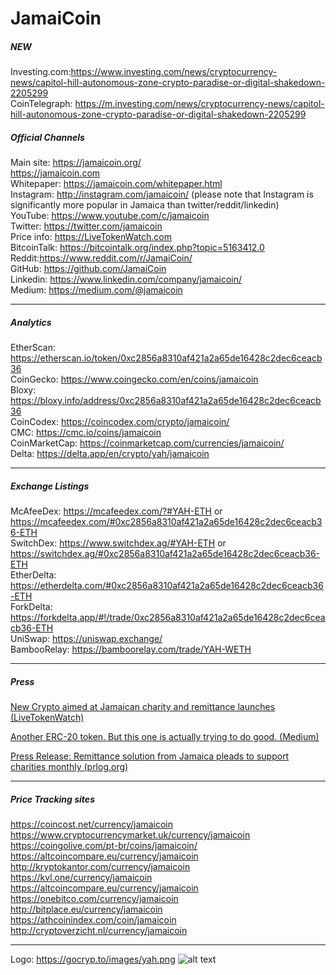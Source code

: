 # JamaiCoin
##### NEW  
Investing.com:https://www.investing.com/news/cryptocurrency-news/capitol-hill-autonomous-zone-crypto-paradise-or-digital-shakedown-2205299  
CoinTelegraph: https://m.investing.com/news/cryptocurrency-news/capitol-hill-autonomous-zone-crypto-paradise-or-digital-shakedown-2205299  

 

##### Official Channels 
Main site: https://jamaicoin.org/  
https://jamaicoin.com  
Whitepaper: https://jamaicoin.com/whitepaper.html  
Instagram: http://instagram.com/jamaicoin/ (please note that Instagram is significantly more popular in Jamaica than twitter/reddit/linkedin)  
YouTube: https://www.youtube.com/c/jamaicoin  
Twitter: https://twitter.com/jamaicoin  
Price info: https://LiveTokenWatch.com  
BitcoinTalk: https://bitcointalk.org/index.php?topic=5163412.0  
Reddit:https://www.reddit.com/r/JamaiCoin/  
GitHub: https://github.com/JamaiCoin  
Linkedin: https://www.linkedin.com/company/jamaicoin/  
Medium: https://medium.com/@jamaicoin

---

##### Analytics  

EtherScan: https://etherscan.io/token/0xc2856a8310af421a2a65de16428c2dec6ceacb36  
CoinGecko: https://www.coingecko.com/en/coins/jamaicoin  
Bloxy: https://bloxy.info/address/0xc2856a8310af421a2a65de16428c2dec6ceacb36  
CoinCodex: https://coincodex.com/crypto/jamaicoin/  
CMC: https://cmc.io/coins/jamaicoin  
CoinMarketCap: https://coinmarketcap.com/currencies/jamaicoin/  
Delta: https://delta.app/en/crypto/yah/jamaicoin  

---

##### Exchange Listings  
McAfeeDex: https://mcafeedex.com/?#YAH-ETH or https://mcafeedex.com/#0xc2856a8310af421a2a65de16428c2dec6ceacb36-ETH  
SwitchDex: https://www.switchdex.ag/#YAH-ETH or https://switchdex.ag/#0xc2856a8310af421a2a65de16428c2dec6ceacb36-ETH  
EtherDelta: https://etherdelta.com/#0xc2856a8310af421a2a65de16428c2dec6ceacb36-ETH  
ForkDelta: https://forkdelta.app/#!/trade/0xc2856a8310af421a2a65de16428c2dec6ceacb36-ETH  
UniSwap: https://uniswap.exchange/  
BambooRelay: https://bamboorelay.com/trade/YAH-WETH  

---

##### Press
[New Crypto aimed at Jamaican charity and remittance launches (LiveTokenWatch)](https://livetokenwatch.com/coins/article/jamaican-charity-coin.html)  

[Another ERC-20 token. But this one is actually trying to do good. (Medium)](https://medium.com/@LiveTokenWatch/another-erc-20-token-but-this-one-is-actually-trying-to-do-good-ed6fdcb3061a)  


[Press Release: Remittance solution from Jamaica pleads to support charities monthly (prlog.org) ](https://www.prlog.org/12796083-remittance-solution-from-jamaica-pleads-to-support-charities-monthly.html)

---

##### Price Tracking sites
https://coincost.net/currency/jamaicoin  
https://www.cryptocurrencymarket.uk/currency/jamaicoin  
https://coingolive.com/pt-br/coins/jamaicoin/  
https://altcoincompare.eu/currency/jamaicoin  
http://kryptokantor.com/currency/jamaicoin  
https://kvl.one/currency/jamaicoin  
https://altcoincompare.eu/currency/jamaicoin  
https://onebitco.com/currency/jamaicoin  
http://bitplace.eu/currency/jamaicoin  
https://athcoinindex.com/coin/jamaicoin  
http://cryptoverzicht.nl/currency/jamaicoin


---

Logo: https://gocryp.to/images/yah.png
![alt text](https://gocryp.to/images/yah.png "JamaiCoin (YAH)")
